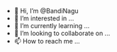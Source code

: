 - 👋 Hi, I’m @BandiNagu
- 👀 I’m interested in ...
- 🌱 I’m currently learning ...
- 💞️ I’m looking to collaborate on ...
- 📫 How to reach me ...

<!---
BandiNagu/BandiNagu is a ✨ special ✨ repository because its `README.md` (this file) appears on your GitHub profile.
You can click the Preview link to take a look at your changes.
--->
